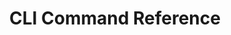 ---
title: CLI Command Reference
description: My document description
sidebar_position: 5
slug: usage-cli
---